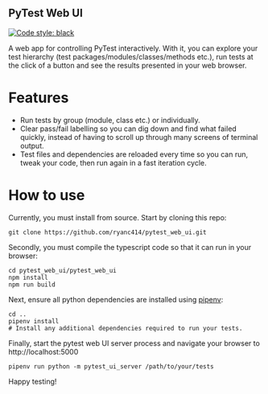 PyTest Web UI
-------------

[![Code style: black](https://img.shields.io/badge/code%20style-black-000000.svg)](https://github.com/psf/black)

A web app for controlling PyTest interactively. With it, you can explore your
test hierarchy (test packages/modules/classes/methods etc.), run tests at the
click of a button and see the results presented in your web browser.

Features
========

- Run tests by group (module, class etc.) or individually.
- Clear pass/fail labelling so you can dig down and find what failed quickly,
  instead of having to scroll up through many screens of terminal output.
- Test files and dependencies are reloaded every time so you can run, tweak your
  code, then run again in a fast iteration cycle.

How to use
==========

Currently, you must install from source. Start by cloning this repo:

```
git clone https://github.com/ryanc414/pytest_web_ui.git
```

Secondly, you must compile the typescript code so that it can run in your
browser:

```
cd pytest_web_ui/pytest_web_ui
npm install
npm run build
```

Next, ensure all python dependencies are installed using
[pipenv](https://pipenv.pypa.io/en/latest/):

```
cd ..
pipenv install
# Install any additional dependencies required to run your tests.
```

Finally, start the pytest web UI server process and navigate your browser
to http://localhost:5000

```
pipenv run python -m pytest_ui_server /path/to/your/tests
```

Happy testing!